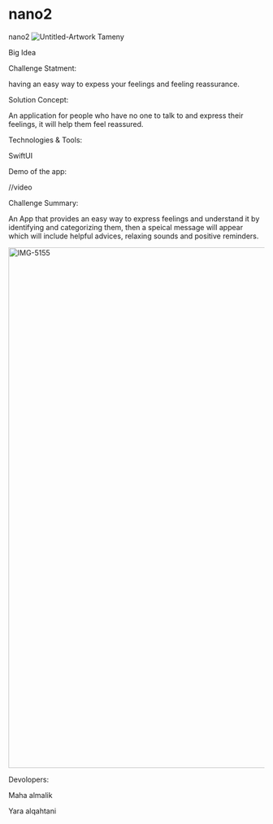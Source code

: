 # nano2
nano2
![Untitled-Artwork](https://user-images.githubusercontent.com/105722836/212483038-54b0b452-bb20-4c0b-8a47-25b8eadef97b.png)
Tameny

Big Idea

Challenge Statment:

having an easy way to expess your feelings and feeling reassurance.




Solution Concept:

An application for people who have no one to talk to and express their feelings, it will help them feel reassured.




Technologies & Tools:

SwiftUI





Demo of the app:

//video 





Challenge Summary:

An App that provides an easy way to express feelings and understand it by identifying and categorizing them, then a speical message will appear which will include helpful advices, relaxing sounds and positive reminders.


<img width="1024" alt="IMG-5155" src="https://user-images.githubusercontent.com/105722836/212484012-8c7000d1-68c1-4490-a756-361af4be8df9.png">





Devolopers:

Maha almalik 

Yara alqahtani
